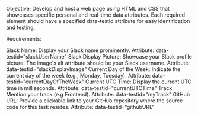 Objective: Develop and host a web page using HTML and CSS that showcases specific personal and real-time data attributes. Each required element should have a specified data-testid attribute for easy identification and testing.

Requirements:

Slack Name: Display your Slack name prominently. Attribute: data-testid="slackUserName"
Slack Display Picture: Showcase your Slack profile picture. The image's alt attribute should be your Slack username. Attribute: data-testid="slackDisplayImage"
Current Day of the Week: Indicate the current day of the week (e.g., Monday, Tuesday). Attribute: data-testid="currentDayOfTheWeek"
Current UTC Time: Display the current UTC time in milliseconds. Attribute: data-testid="currentUTCTime"
Track: Mention your track (e.g Frontend). Attribute: data-testid="myTrack"
GitHub URL: Provide a clickable link to your GitHub repository where the source code for this task resides. Attribute: data-testid=“githubURL”

